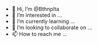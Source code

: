 - 👋 Hi, I’m @Bthnplta
- 👀 I’m interested in ...
- 🌱 I’m currently learning ...
- 💞️ I’m looking to collaborate on ...
- 📫 How to reach me ...

<!---
Bthnplta/Bthnplta is a ✨ special ✨ repository because its `README.md` (this file) appears on your GitHub profile.
You can click the Preview link to take a look at your changes.
--->
